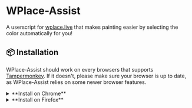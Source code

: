 # WPlace-Assist

A userscript for [wplace.live](https://wplace.live/) that makes painting easier by selecting the color automatically for you!

## 📦 Installation

WPlace-Assist should work on every browsers that supports [Tampermonkey](https://www.tampermonkey.net/). If it doesn't, please make sure your browser is up to date, as WPlace-Assist relies on some newer browser features.

<details>
  <summary>**Install on Chrome**</summary>
  
  1. Install the [Tampermonkey](https://chromewebstore.google.com/detail/dhdgffkkebhmkfjojejmpbldmpobfkfo?utm_source=item-share-cb) extension (Tampermonkey is a userscript manager).
  2. Click on the extension and then open the "Manage Extension" page.

  ![An image of opening the "Manage Extension" page](./assets/chrome-install-1.png)

  3. Enable "Developer Mode" and "Allow User Scripts".

  ![An image of the "Manage Extension" page](./assets/chrome-install-2.png)

  4. Click [this link](https://github.com/LmanTW/WPlace-Assist/releases/latest/download/WPlace-Assist-Tampermonkey.user.js) to install WPlace-Assist directly.
  5. Open or refresh the [wplace.live](https://wplace.live) page.
</details>

<details>
  <summary>**Install on Firefox**</summary>
  
  1. Install the [Tampermonkey](https://addons.mozilla.org/firefox/addon/tampermonkey) add-on (Tampermonkey is a userscript manager).
  2. Click [this link](https://github.com/LmanTW/WPlace-Assist/releases/latest/download/WPlace-Assist-Tampermonkey.user.js) to install WPlace-Assist directly.
  3. Open or refresh the [wplace.live](https://wplace.live) page.
</details>
